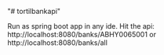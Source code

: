 "# tortilbankapi" 

Run as spring boot app in any ide. 
Hit the api:
http://localhost:8080/banks/ABHY0065001
or
http://localhost:8080/banks/all

